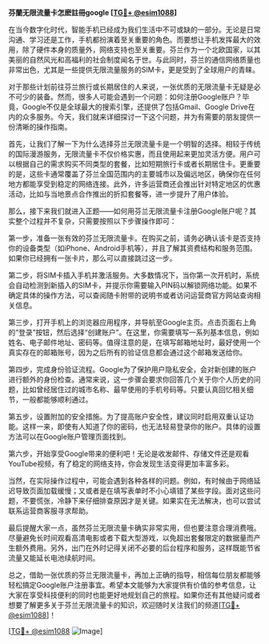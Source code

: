 **芬蘭无限流量卡怎麽註冊google [[TG💪+ @esim1088](https://t.me/s/esim1088)]**

在当今数字化时代，智能手机已经成为我们生活中不可或缺的一部分。无论是日常沟通、学习还是工作，手机都扮演着至关重要的角色。而要想让手机发挥最大的效用，除了硬件本身的质量外，网络支持也至关重要。芬兰作为一个北欧国家，以其美丽的自然风光和高福利的社会制度闻名于世。与此同时，芬兰的通信网络质量也非常出色，尤其是一些提供无限流量服务的SIM卡，更是受到了全球用户的青睐。

对于那些计划前往芬兰旅行或长期居住的人来说，一张优质的无限流量卡无疑是必不可少的装备。然而，很多人可能会遇到一个问题：如何注册Google账户？毕竟，Google不仅是全球最大的搜索引擎，还提供了包括Gmail、Google Drive在内的众多服务。今天，我们就来详细探讨一下这个问题，并为有需要的朋友提供一份清晰的操作指南。

首先，让我们了解一下为什么选择芬兰无限流量卡是一个明智的选择。相较于传统的国际漫游服务，无限流量卡不仅价格实惠，而且使用起来更加灵活方便。用户可以根据自己的需求购买不同类型的套餐，比如短期旅行卡或者长期居住卡。更重要的是，这些卡通常覆盖了芬兰全国范围内的主要城市以及偏远地区，确保你在任何地方都能享受到稳定的网络连接。此外，许多运营商还会推出针对特定地区的优惠活动，比如与当地景点合作推出的折扣套餐等，进一步提升了用户体验。

那么，接下来我们就进入正题——如何用芬兰无限流量卡注册Google账户呢？其实整个过程并不复杂，只需要按照以下步骤操作即可：

第一步，准备一张有效的芬兰无限流量卡。在购买之前，请务必确认该卡是否支持你的设备类型（如iPhone、Android手机等），并且了解其资费结构和服务范围。如果你已经拥有一张卡片，那么可以直接跳过这一步。

第二步，将SIM卡插入手机并激活服务。大多数情况下，当你第一次开机时，系统会自动检测到新插入的SIM卡，并提示你需要输入PIN码以解锁网络功能。如果不确定具体的操作方法，可以查阅随卡附带的说明书或者访问运营商官方网站查询相关信息。

第三步，打开手机上的浏览器应用程序，并导航至Google主页。点击页面右上角的“登录”按钮，然后选择“创建账户”。在这里，你需要填写一系列基本信息，例如姓名、电子邮件地址、密码等。值得注意的是，在填写邮箱地址时，最好使用一个真实存在的邮箱账号，因为之后所有的验证信息都会通过这个邮箱发送给你。

第四步，完成身份验证流程。Google为了保护用户隐私安全，会对新创建的账户进行额外的身份检查。通常来说，这一步骤会要求你回答几个关于你个人历史的问题，比如曾经居住过的城市名称、最早使用的手机号码等。只要认真回忆相关细节，一般都能够顺利通过。

第五步，设置附加的安全措施。为了提高账户安全性，建议同时启用双重认证功能。这样一来，即使有人知道了你的密码，也无法轻易登录你的账户。具体的设置方法可以在Google账户管理页面找到。

第六步，开始享受Google带来的便利吧！无论是收发邮件、存储文件还是观看YouTube视频，有了稳定的网络支持，你会发现生活变得更加丰富多彩。

当然，在实际操作过程中，可能会遇到各种各样的问题。例如，有时候由于网络延迟导致页面加载缓慢；又或者是在填写表单时不小心填错了某些字段。面对这些问题，不要慌张，冷静下来仔细排查原因才是关键。如果实在无法解决，也可以尝试联系运营商客服寻求帮助。

最后提醒大家一点，虽然芬兰无限流量卡确实非常实用，但也要注意合理消费哦。尽量避免长时间观看高清电影或者下载大型游戏，以免超出套餐限定的数据量而产生额外费用。另外，出门在外时记得关闭不必要的后台程序和服务，这样既能节省流量又能延长电池续航时间。

总之，借助一张优质的芬兰无限流量卡，再加上正确的指导，相信每位朋友都能够轻松搞定Google账户注册事宜。希望本文能够为大家提供有价值的参考信息，让大家在享受科技便利的同时也能更好地规划自己的旅程。如果你还有其他疑问或者想要了解更多关于芬兰无限流量卡的知识，欢迎随时关注我们的频道[[TG💪+ @esim1088](https://t.me/s/esim1088)]！

[[TG💪+ @esim1088](https://t.me/s/esim1088) ![Image](https://i.postimg.cc/4NQfJmqS/Snipaste-2025-05-13-00-14-12.png)]